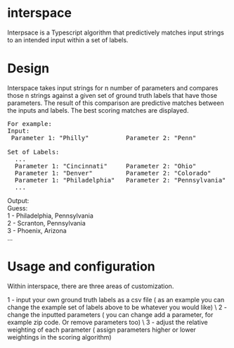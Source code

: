 # interspace

Interpsace is a Typescript algorithm that predictively matches input strings to an intended input within a set of labels.

# Design

Interspace takes input strings for n number of parameters and compares those n strings against a given set of ground truth labels that have those parameters. The result of this comparison are predictive matches between the inputs and labels. The best scoring matches are displayed. 
<pre>
For example: 
Input: 
 Parameter 1: "Philly"          Parameter 2: "Penn" 

Set of Labels:
  ... 
  Parameter 1: "Cincinnati"     Parameter 2: "Ohio" 
  Parameter 1: "Denver"         Parameter 2: "Colorado" 
  Parameter 1: "Philadelphia"   Parameter 2: "Pennsylvania" 
  ... 
</pre>
Output: \
  Guess: \
    1 - Philadelphia, Pennsylvania \
    2 - Scranton, Pennsylvania \
    3 - Phoenix, Arizona \
    ... 

# Usage and configuration

Within interspace, there are three areas of customization. 

1 - input your own ground truth labels as a csv file ( as an example you can change the example set of labels above to be whatever you would like) \ 
2 - change the inputted parameters ( you can change add a parameter, for example zip code. Or remove parameters too) \ 
3 - adjust the relative weighting of each parameter ( assign parameters higher or lower weightings in the scoring algorithm) 

